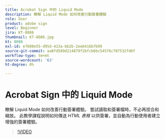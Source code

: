 ```yaml
---
title: Acrobat Sign 中的 Liquid Mode
description: 瞭解 Liquid Mode 如何改善行動簽署體驗
role: User
product: adobe sign
level: Beginner
jira: KT-8086
thumbnail: KT-8086.jpg
kt: 8086
exl-id: e7680e55-d95d-413a-bb2b-2ee6416b7b99
source-git-commit: aa8fd589d214879f2bfcb6bc54576c707532fd6f
workflow-type: tm+mt
source-wordcount: '63'
ht-degree: 0%

---
```


# Acrobat Sign 中的 Liquid Mode

瞭解 Liquid Mode 如何改善行動簽署體驗。 嘗試讀取和簽署檔時，不必再捏合和縮放。 此教學課程說明如何傳送 _HTML 表格_ 以供簽署，並自動為行動使用者建立增強的簽署體驗。

>[!VIDEO](https://video.tv.adobe.com/v/333803?quality=12&learn=on&hidetitle=true)
